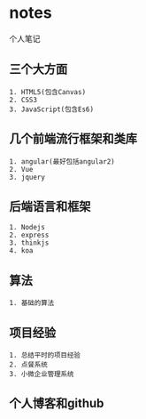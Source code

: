 # notes
个人笔记


## 三个大方面
    1. HTML5(包含Canvas)
    2. CSS3
    3. JavaScript(包含Es6)

## 几个前端流行框架和类库
    1. angular(最好包括angular2)
    2. Vue
    3. jquery

## 后端语言和框架
    1. Nodejs
    2. express
    3. thinkjs
    4. koa

## 算法
    1. 基础的算法

## 项目经验
    1. 总结平时的项目经验
    2. 点餐系统
    3. 小微企业管理系统

## 个人博客和github